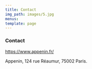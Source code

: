 ```yaml
---
title: Contact
img_path: images/5.jpg
menus:
template: page
---
```


### Contact

https://www.appenin.fr/

Appenin, 124 rue Réaumur, 75002 Paris.
